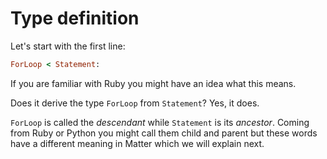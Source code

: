 # Type definition

Let's start with the first line:

```ruby
ForLoop < Statement:
```

If you are familiar with Ruby you might have an idea what this means.

Does it derive the type `ForLoop` from `Statement`? Yes, it does. 

`ForLoop` is called the _descendant_ while `Statement` is its _ancestor_. Coming from Ruby or Python you might call them child and parent but these words have a different meaning in Matter which we will explain next.

